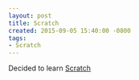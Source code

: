 ```yaml
---
layout: post
title: Scratch
created: 2015-09-05 15:40:00 -0800
tags:
- Scratch
---
```

Decided to learn [Scratch][1]

[1]: https://scratch.mit.edu/
